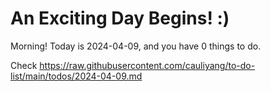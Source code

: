 # An Exciting Day Begins! :)

Morning! Today is 2024-04-09, and you have 0 things to do.

Check https://raw.githubusercontent.com/cauliyang/to-do-list/main/todos/2024-04-09.md